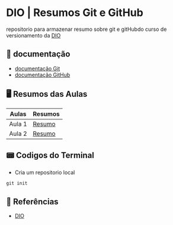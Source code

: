 # DIO | Resumos Git e GitHub

repositorio para armazenar resumo sobre git e gitHubdo curso de versionamento da [DIO](https://www.dio.me)

## 📑 documentação
- [documentação Git](https://git-scm.com/doc)
- [documentação GitHub](https://docs.github.com)

## 🖥️ Resumos das Aulas

| Aulas | Resumos |
|-------|---------|
| Aula 1 | [Resumo]() |
| Aula 2 | [Resumo]() |


## 📟 Codigos do Terminal

- Cria um repositorio local
```
git init

```

## 🔎 Referências
- [DIO](www.dio.mr)